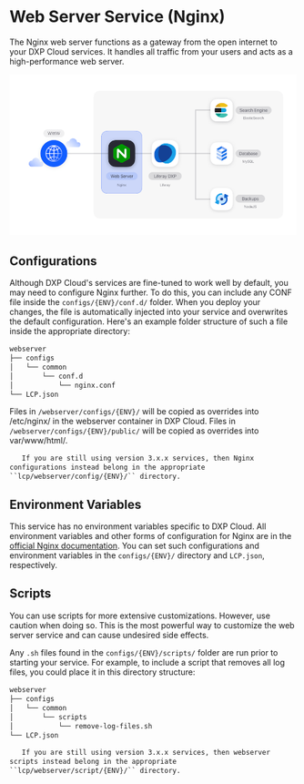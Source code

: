 # Web Server Service (Nginx)

The Nginx web server functions as a gateway from the open internet to your DXP 
Cloud services. It handles all traffic from your users and acts as a 
high-performance web server. 

![Figure 1: The web server is one of several services available in DXP Cloud.](./web-server-service/images/01.png)

## Configurations

Although DXP Cloud's services are fine-tuned to work well by default, you may 
need to configure Nginx further. To do this, you can include any CONF file 
inside the `configs/{ENV}/conf.d/` folder. When you deploy your changes, the file is 
automatically injected into your service and overwrites the default 
configuration. Here's an example folder structure of such a file inside the 
appropriate directory: 

    webserver
    ├── configs
    │   └── common
    │       └── conf.d
    │           └── nginx.conf
    └── LCP.json

Files in `/webserver/configs/{ENV}/` will be copied as overrides into /etc/nginx/ in the webserver container in DXP Cloud. Files in `/webserver/configs/{ENV}/public/` will be copied as overrides into var/www/html/.

```note::
   If you are still using version 3.x.x services, then Nginx configurations instead belong in the appropriate ``lcp/webserver/config/{ENV}/`` directory.
```

## Environment Variables

This service has no environment variables specific to DXP Cloud. All environment 
variables and other forms of configuration for Nginx are in the 
[official Nginx documentation](https://docs.nginx.com/). 
You can set such configurations and environment variables in the `configs/{ENV}/` 
directory and `LCP.json`, respectively. 

## Scripts

You can use scripts for more extensive customizations. However, use caution when 
doing so. This is the most powerful way to customize the web server service and 
can cause undesired side effects. 

Any `.sh` files found in the `configs/{ENV}/scripts/` folder are run prior to starting your 
service. For example, to include a script that removes all log files, you could 
place it in this directory structure: 

    webserver
    ├── configs
    │   └── common
    │       └── scripts
    │           └── remove-log-files.sh
    └── LCP.json

```note::
   If you are still using version 3.x.x services, then webserver scripts instead belong in the appropriate ``lcp/webserver/script/{ENV}/`` directory.
```